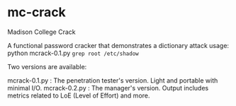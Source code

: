 # mc-crack

Madison College Crack

A functional password cracker that demonstrates a dictionary attack
usage: python mcrack-0.1.py `grep root /etc/shadow`

Two versions are available:

mcrack-0.1.py : The penetration tester's version. Light and portable with minimal I/O.
mcrack-0.2.py : The manager's version. Output includes metrics related to LoE (Level of Effort) and more.

